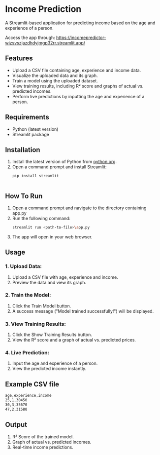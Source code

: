 # Income Prediction

A Streamlit-based application for predicting income based on the age and experience of a person.

Access the app through: https://incomepredictor-wizsvszjazdhdyjmgp32rr.streamlit.app/


## Features

- Upload a CSV file containing age, experience and income data.
- Visualize the uploaded data and its graph.
- Train a model using the uploaded dataset.
- View training results, including R² score and graphs of actual vs. predicted incomes.
- Perform live predictions by inputting the age and experience of a person.


## Requirements

- Python (latest version)
- Streamlit package


## Installation

1. Install the latest version of Python from [python.org](https://www.python.org/).
2. Open a command prompt and install Streamlit:
   ```bash
   pip install streamlit
  

## How To Run
1. Open a command prompt and navigate to the directory containing app.py
2. Run the following command:
   ```bash
   streamlit run <path-to-file>\app.py

4. The app will open in your web browser.


## Usage
### 1. Upload Data:
1. Upload a CSV file with age, experience and income.
2. Preview the data and view its graph.

### 2. Train the Model:
1. Click the Train Model button.
2. A success message ("Model trained successfully!") will be displayed.

### 3. View Training Results:
1. Click the Show Training Results button.
2. View the R² score and a graph of actual vs. predicted prices.

### 4. Live Prediction:
1. Input the age and experience of a person.
2. View the predicted income instantly.


## Example CSV file
```bash
age,experience,income
25,1,30450
30,3,35670
47,2,31580
```


## Output
1. R² Score of the trained model.
2. Graph of actual vs. predicted incomes.
3. Real-time income predictions.





